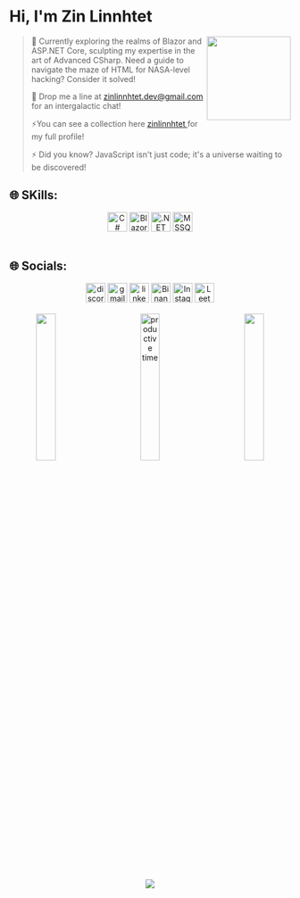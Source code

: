 <div align="left">
  <h1>Hi, I'm Zin Linnhtet</h1>
  <img src="https://media1.giphy.com/media/fx7ENuO3BLMt0/giphy.gif" height="150" align="right" />
</div>

<div align="left">
  <blockquote>
    <p>🚀 Currently exploring the realms of Blazor and ASP.NET Core, sculpting my expertise in the art of Advanced CSharp. Need a guide to navigate the maze of HTML for NASA-level hacking? Consider it solved!</p>
    <p>📧 Drop me a line at <a href="mailto:zinlinnhtet.dev@gmail.com">zinlinnhtet.dev@gmail.com</a> for an intergalactic chat!</p>
    <p>⚡You can see a collection here <a href="https://bento.me/zinlinnhtet"> zinlinnhtet </a> for my full profile!</p>
    <p>⚡ Did you know? JavaScript isn't just code; it's a universe waiting to be discovered!</p>
  </blockquote>
</div>

## 🌐 SKills:

<div align="center">
  <img src="https://img.shields.io/badge/C%23-239120?style=for-the-badge&logo=csharp&logoColor=white" height="35" alt="C# Badge" />
  <img src="https://img.shields.io/badge/Blazor-512BD4?style=for-the-badge&logo=blazor&logoColor=white" height="35" alt="Blazor Badge" />
  <img src="https://img.shields.io/badge/.NET-512BD4?style=for-the-badge&logo=dotnet&logoColor=white" height="35" alt=".NET Badge" />
  <img src="https://cdn.jsdelivr.net/gh/devicons/devicon/icons/microsoftsqlserver/microsoftsqlserver-plain-wordmark.svg" height="35" alt="MSSQL logo" />
</div>
<br/>

## 🌐 Socials:

<div align="center">
  <img src="https://img.shields.io/static/v1?message=Discord&logo=discord&label=&color=7289DA&logoColor=white&labelColor=&style=for-the-badge" height="35" alt="discord logo" />
  <img src="https://img.shields.io/static/v1?message=Gmail&logo=gmail&label=&color=D14836&logoColor=white&labelColor=&style=for-the-badge" height="35" alt="gmail logo" />
  <img src="https://img.shields.io/static/v1?message=LinkedIn&logo=linkedin&label=&color=0077B5&logoColor=white&labelColor=&style=for-the-badge" height="35" alt="linkedin logo" />
  <img src="https://img.shields.io/badge/Binance-FCD535?style=for-the-badge&logo=binance&logoColor=000" height="35" alt="Binance Badge" />
  <img src="https://img.shields.io/badge/Instagram-E4405F?style=for-the-badge&logo=instagram&logoColor=white" height="35" alt="Instagram Badge" />
  <img src="https://img.shields.io/badge/-LeetCode-FFA116?style=for-the-badge&logo=LeetCode&logoColor=black" height="35" alt="LeetCode Badge" />
</div>
<br/>

<div align="center">

  
  <img src="http://github-profile-summary-cards.vercel.app/api/cards/repos-per-language?username=zinlynhtet&theme=dark" width="26%" align="left" />
  <img src="http://github-profile-summary-cards.vercel.app/api/cards/most-commit-language?username=zinlynhtet&theme=dark" width="26%" align="right" />
  <img src="https://github-profile-summary-cards.vercel.app/api/cards/productive-time?username=zinlynhtet&theme=dark" width="26%" align="center" title="productive time" />
</div>

<div align="center">
  <img src="https://github-readme-activity-graph.vercel.app/graph?username=zinlynhtet&theme=github-compact" />
</div>
